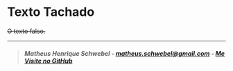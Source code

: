 # Texto Tachado

~~O texto falso.~~

_______________________________________________________________________________________________________________________________________________________________________
> #### *Matheus Henrique Schwebel - matheus.schwebel@gmail.com - [Me Visite no GitHub](https://github.com/Matheus-Schwebel)*
